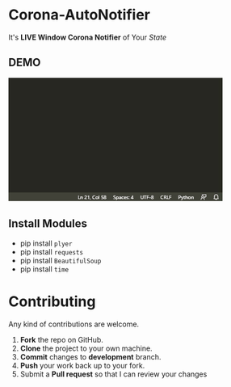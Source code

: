 # Corona-AutoNotifier

It's **LIVE Window Corona Notifier** of Your *State* 

## DEMO
![demo](https://github.com/heykush/Corona-AutoNotifier/blob/master/ezgif.com-video-to-gif.gif?raw=true)

## Install Modules
- pip install `plyer`
- pip install `requests`
- pip install `BeautifulSoup`
- pip install `time`

Contributing
==========
Any kind of contributions are welcome.
1. **Fork** the repo on GitHub.
2. **Clone** the project to your own machine.
3. **Commit** changes to **development** branch.
4. **Push** your work back up to your fork.
5. Submit a **Pull request** so that I can review your changes

